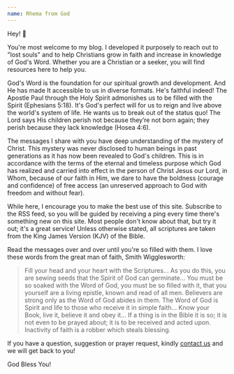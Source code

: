 ```yaml
---
name: Rhema from God
---
```


Hey! 👋

You're most welcome to my blog. I developed it purposely to reach out to "lost souls" and to help Christians grow in faith and increase in knowledge of God's Word. Whether you are a Christian or a seeker, you will find resources here to help you.

God's Word is the foundation for our spiritual growth and development. And He has made It accessible to us in diverse formats. He's faithful indeed! The Apostle Paul through the Holy Spirit admonishes us to be filled with the Spirit (Ephesians 5:18). It's God's perfect will for us to reign and live above the world's system of life. He wants us to break out of the status quo! The Lord says His children perish not because they’re not born again; they perish because they lack knowledge (Hosea 4:6).

The messages I share with you have deep understanding of the mystery of Christ. This mystery was never disclosed to human beings in past generations as it has now been revealed to God's children. This is in accordance with the terms of the eternal and timeless purpose which God has realized and carried into effect in the person of Christ Jesus our Lord, in Whom, because of our faith in Him, we dare to have the boldness (courage and confidence) of free access (an unreserved approach to God with freedom and without fear).

While here, I encourage you to make the best use of this site. Subscribe to the RSS feed, so you will be guided by receiving a ping every time there's something new on this site. Most people don't know about that, but try it out; it's a great service! Unless otherwise stated, all scriptures are taken from the King James Version (KJV) of the Bible.

Read the messages over and over until you're so filled with them. I love these words from the great man of faith, Smith Wigglesworth:

> Fill your head and your heart with the Scriptures... As you do this, you are sewing seeds that the Spirit of God can
> germinate... You must be so soaked with the Word of God, you must be so filled with it, that you yourself are a living
> epistle, known and read of all men. Believers are strong only as the Word of God abides in them. The Word of God is Spirit
> and life to those who receive it in simple faith... Know your Book, live it, believe it and obey it... If a thing is in the
> Bible it is so; it is not even to be prayed about; it is to be received and acted upon. Inactivity of faith is a robber
> which steals blessing.

If you have a question, suggestion or prayer request, kindly [contact us](mailto:info@rhemafromgod.com) and we will get back to you!

God Bless You!
